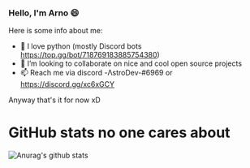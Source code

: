 ### Hello, I'm Arno 😄
Here is some info about me:
- 💬 I love python (mostly Discord bots https://top.gg/bot/718769183885754380)
- 👯 I’m looking to collaborate on nice and cool open source projects
- 📫 Reach me via discord -ΛstroDev-#6969 or https://discord.gg/xc6xGCY

Anyway that's it for now xD

# GitHub stats no one cares about
![Anurag's github stats](https://github-readme-stats.vercel.app/api?username=ArnoDev-cmd&show_icons=true&theme=dark)

<!--
**ArnoDev-cmd/ArnoDev-cmd** is a ✨ _special_ ✨ repository because its `README.md` (this file) appears on your GitHub profile.

Here are some ideas to get you started:

- 🔭 I’m currently working on ...
- 🌱 I’m currently learning ...
- 👯 I’m looking to collaborate on ...
- 🤔 I’m looking for help with ...
- 💬 Ask me about ...
- 📫 How to reach me: ...
- 😄 Pronouns: ...
- ⚡ Fun fact: ...
-->
